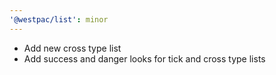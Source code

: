 ```yaml
---
'@westpac/list': minor
---
```


- Add new cross type list
- Add success and danger looks for tick and cross type lists
